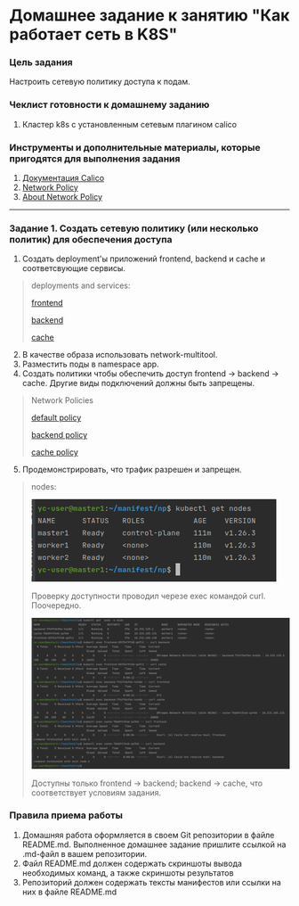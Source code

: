# Домашнее задание к занятию "Как работает сеть в K8S"

### Цель задания

Настроить сетевую политику доступа к подам.

### Чеклист готовности к домашнему заданию

1. Кластер k8s с установленным сетевым плагином calico

### Инструменты и дополнительные материалы, которые пригодятся для выполнения задания

1. [Документация Calico](https://www.tigera.io/project-calico/)
2. [Network Policy](https://kubernetes.io/docs/concepts/services-networking/network-policies/)
3. [About Network Policy](https://docs.projectcalico.org/about/about-network-policy)

-----

### Задание 1. Создать сетевую политику (или несколько политик) для обеспечения доступа

1. Создать deployment'ы приложений frontend, backend и cache и соответсвующие сервисы.
> deployments and services: 
>
> [frontend](src/manifests/frontend-dep-svc.yaml)
> 
> [backend](src/manifests/backend-dep-svc.yaml)
> 
> [cache](src/manifests/cache-dep-svc.yaml)
> 
> 
> 
> 
2. В качестве образа использовать network-multitool.
3. Разместить поды в namespace app.
4. Создать политики чтобы обеспечить доступ frontend -> backend -> cache. Другие виды подключений должны быть запрещены.
> Network Policies
>
> [default policy](src/manifests/default-np.yaml)
> 
> [backend policy](src/manifests/backend-np.yaml)
> 
> [cache policy](src/manifests/cache-np.yaml)
> 
> 

5. Продемонстрировать, что трафик разрешен и запрещен.
>
> nodes:
> 
> ![get nodes](img/3-3-1-get-nodes..png)
> 
> Проверку доступности проводил черезе exec командой curl. Поочередно. 
> 
> ![curls](img/3-3-1-curls.png)
> 
> Доступны только frontend -> backend; backend -> cache, что соответствует условиям задания.

### Правила приема работы

1. Домашняя работа оформляется в своем Git репозитории в файле README.md. Выполненное домашнее задание пришлите ссылкой на .md-файл в вашем репозитории.
2. Файл README.md должен содержать скриншоты вывода необходимых команд, а также скриншоты результатов
3. Репозиторий должен содержать тексты манифестов или ссылки на них в файле README.md